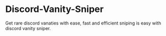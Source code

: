 # Discord-Vanity-Sniper
Get rare discord vanaties with ease, fast and efficient sniping is easy with discord vanity sniper.
